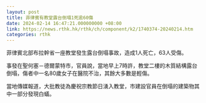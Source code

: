 ```yaml
---
layout: post
title: 菲律賓有教堂露台倒塌1死逾60傷
date: 2024-02-14 16:47:21.000000000 +08:00
link: https://news.rthk.hk/rthk/ch/component/k2/1740374-20240214.htm
categories: rthk
---
```


菲律賓北部布拉幹省一座教堂發生露台倒塌事故，造成1人死亡，63人受傷。

事發在聖何塞－德爾蒙特市，官員說，當地早上7時許，教堂二樓的木質結構露台倒塌，傷者中一名80歲女子在醫院不治，其餘大多數是輕傷。

當地傳媒報道，大批教徒為慶祝宗教節日湧入教堂，市建設官員在倒塌的建築物其中一部分發現白蟻。
